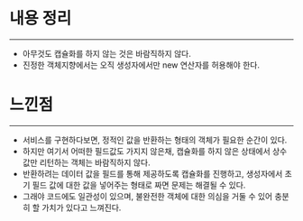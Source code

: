# 내용 정리

---

- 아무것도 캡슐화를 하지 않는 것은 바람직하지 않다.
- 진정한 객체지향에서는 오직 생성자에서만 new 연산자를 허용해야 한다.



# 느낀점

---

- 서비스를 구현하다보면, 정적인 값을 반환하는 형태의 객체가 필요한 순간이 있다.
- 하지만 여기서 어떠한 필드값도 가지지 않은채, 캡슐화를 하지 않은 상태에서 상수값만 리턴하는 객체는 바람직하지 않다.
- 반환하려는 데이터 값을 필드를 통해 제공하도록 캡슐화를 진행하고, 생성자에서 초기 필드 값에 대한 값을 넣어주는 형태로 짜면 문제는 해결될 수 있다.
- 그래야 코드에도 일관성이 있으며, 불완전한 객체에 대한 의심을 거둘 수 있어 충분히 할 가치가 있다고 느껴진다.
